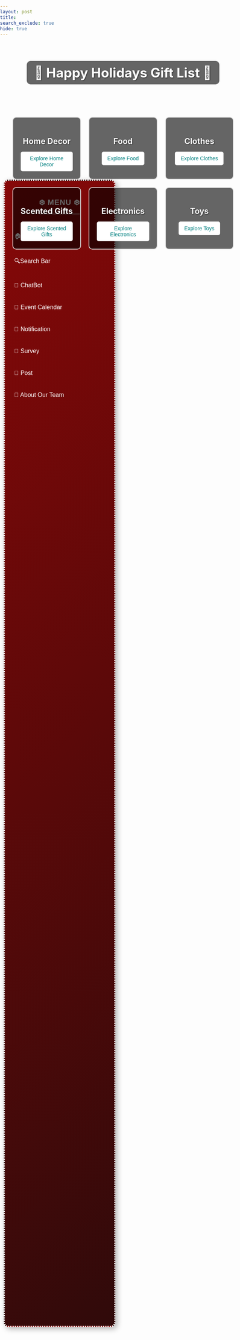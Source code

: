 ```yaml
---
layout: post
title:  
search_exclude: true
hide: true
---
```


<html lang="en">
<head>
    <meta charset="UTF-8">
    <meta name="viewport" content="width=device-width, initial-scale=1.0">
    <title>Popup Login Alert</title>
    <style>
        /* Overlay background */
        .popup-overlay {
            position: fixed;
            top: 0;
            left: 0;
            width: 100%;
            height: 100%;
            background: rgba(0, 0, 0, 0.5);
            display: flex;
            align-items: center;
            justify-content: center;
            z-index: 999;
            display: none; /* Initially hidden */
        }
        /* Popup container */
        .popup-container {
            background: white;
            padding: 20px;
            width: 320px;
            text-align: center;
            border-radius: 10px;
            box-shadow: 0 0 10px rgba(0, 0, 0, 0.3);
            position: relative;
        }
        /* Close (X) button */
        .close-btn {
            position: absolute;
            top: 10px;
            right: 15px;
            font-size: 20px;
            font-weight: bold;
            color: black;
            cursor: pointer;
        }
        .close-btn:hover {
            color: red;
        }
        /* Popup heading and text */
        .popup-container h2 {
            margin-bottom: 10px;
            font-size: 18px;
            color: black; /* Text color set to black */
        }
        /* Login button */
        .popup-button {
            background: #008080;
            color: white;
            border: none;
            padding: 10px 15px;
            font-size: 14px;
            cursor: pointer;
            border-radius: 5px;
            text-decoration: none;
            display: inline-block;
            margin-top: 10px;
        }
        .popup-button:hover {
            background: #005f5f;
        }
    </style>
</head>
<body>
    <!-- Popup Alert -->
    <div class="popup-overlay" id="popup">
        <div class="popup-container">
            <span class="close-btn" onclick="closePopup()">✖</span>
            <h2>Please Login/Sign-up to access all website features</h2>
            <a href="login.html" class="popup-button">Go to Login Page</a>
        </div>
    </div>
    <script>
        document.addEventListener("DOMContentLoaded", function() {
            // Check authentication status from localStorage
            const isAuthenticated = localStorage.getItem('authenticated') === 'true';
            if (!isAuthenticated) {
                // Show the popup if user is NOT logged in
                document.getElementById("popup").style.display = "flex";
            }
            // Function to close the popup
            function closePopup() {
                document.getElementById("popup").style.display = "none";
            }
            // Close popup when clicking the (X) button
            document.querySelector(".close-btn").addEventListener("click", closePopup);
            // Hide popup when clicking outside the box
            document.getElementById("popup").addEventListener("click", function(event) {
                if (event.target === this) {
                    closePopup();
                }
            });
        });
    </script>
</body>

</html>



<style>
    
.sidebar {
    width: 260px; /* Wider for better visibility */
    height: 75vh; /* Taller but not full height */
    background: linear-gradient(135deg,rgb(134, 8, 8),rgb(48, 10, 10)); /* Dark red gradient */
    padding: 15px;
    position: fixed;
    left: 10px;
    top: 12vh; /* Adjusted for better vertical centering */
    color: white;
    font-family: 'Poppins', sans-serif; /* Modern font */
    border-radius: 12px; /* Softer edges */
    box-shadow: 5px 5px 15px rgba(0, 0, 0, 0.3); /* Subtle shadow */
    display: flex;
    flex-direction: column;
    align-items: center;
    border: 3px dotted white;
}

/* Sidebar title */
.sidebar h3 {
    font-size: 20px;
    margin-bottom: 15px;
    font-weight: 600;
    letter-spacing: 1px;
    text-align: center;
}
.sidebar h3::after {
    content: "";
    display: block;
    width: 100%;
    height: 2px;
    background: rgba(255, 255, 255, 0.5); /* Light separator line */
    margin: 10px auto;
    border-radius: 2px;
}

/* Sidebar links */
.sidebar a {
    display: flex;
    align-items: center;
    justify-content: flex-start;
    color: white !important;
    text-decoration: none;
    padding: 12px 18px;
    margin: 8px 0;
    border-radius: 8px;
    font-size: 16px;
    font-weight: 500;
    transition: all 0.3s ease-in-out;
    width: 100%;
}

/* Hover effect with glowing border */
.sidebar a:hover {
    background: rgba(255, 255, 255, 0.2);
    box-shadow: 0 0 10px rgba(255, 255, 255, 0.4);
    transform: scale(1.05); /* Slight pop effect */
}

/* Sidebar icons */
.sidebar a::before {
    content: ""; /* Default arrow icon */
    margin-right: 10px;
    transition: transform 0.3s ease;
}

/* Rotate icon on hover */
.sidebar a:hover::before {
    transform: translateX(5px);
}

</style>

<div class="sidebar">
  <h3>❄️ MENU ❄️</h3>
  <a href="{{site.baseurl}}">🏠 Home Page</a>
  <a href="{{ site.baseurl }}/holiday/searchbar/"> 🔍Search Bar</a>
  <a href="{{ site.baseurl }}/holiday/chatbot/">🤖 ChatBot</a>
  <a href="{{ site.baseurl }}/holiday/event_calendar/">📅 Event Calendar</a>
  <a href="{{ site.baseurl }}/holiday/notif/">🔔 Notification</a>
  <a href="{{ site.baseurl }}/holiday/survey/">📰 Survey</a>
  <a href="{{ site.baseurl }}/post/">📧 Post</a>
  <a href="{{ site.baseurl }}/holiday/about/">📖 About Our Team</a>
</div>


<div class="holiday-page">
    <header class="holiday-header">
        <h1>🎁 Happy Holidays Gift List 🎄</h1>
    </header>
    <div class="categories-grid">
        <div class="category-box" id="home-decor">
            <h2>Home Decor</h2>
            <button onclick="location.href='{{ site.baseurl }}/holiday/home-decor/'">Explore Home Decor</button>
        </div>
        <div class="category-box" id="food">
            <h2>Food</h2>
            <button onclick="location.href='{{ site.baseurl }}/holiday/food/'">Explore Food</button>
        </div>
        <div class="category-box" id="clothes">
            <h2>Clothes</h2>
            <button onclick="location.href='{{ site.baseurl }}/holiday/clothes/'">Explore Clothes</button>
        </div>
        <div class="category-box" id="scented">
            <h2>Scented Gifts</h2>
            <button onclick="location.href='{{ site.baseurl }}/holiday/scented/'">Explore Scented Gifts</button>
        </div>
        <div class="category-box" id="electronics">
            <h2>Electronics</h2>
            <button onclick="location.href='{{ site.baseurl }}/holiday/electronics/'">Explore Electronics</button>
        </div>
        <div class="category-box" id="toys">
            <h2>Toys</h2>
            <button onclick="location.href='{{ site.baseurl }}/holiday/toys/'">Explore Toys</button>
        </div>
    </div>
</div>

<style>
/* Reset margin and padding for the whole page */
html, body {
    margin: 0;
    padding: 0;
    width: 100%;
}

/* Apply the background image to the container */
.holiday-page {
    background-image: url('{{ site.baseurl }}/images/greenbackground.png');
    background-size: cover; /* Keeps the image covering the container */
    background-position: center;
    background-attachment: fixed; /* Keeps background fixed on scroll */
    min-height: 80vh;/*100vh */
    width: 68vw; /* Reduces the width of the container to 80% of the viewport 68vh */
    margin: 0 auto; /* Centers the container */
    display: flex;
    flex-direction: column;
    align-items: center;
    color: #ffffff;
    text-shadow: 1px 1px 3px rgba(0, 0, 0, 0.7);
    position: relative; /* Ensures it's a stacking context */
}

/* Header Styles */
.holiday-header h1 {
    font-size: 2.5em;
    margin-bottom: 30px;
    text-align: center;
    background: rgba(0, 0, 0, 0.6);
    padding: 10px 20px;
    border-radius: 10px;
}

/* Grid Layout */
.categories-grid {
    display: grid;
    grid-template-columns: repeat(3, 1fr);
    gap: 20px;
    width: 90%;
    max-width: 1200px;
}

/* Category Box Styles */
.category-box {
    background: rgba(0, 0, 0, 0.6);
    border: 2px solid rgba(255, 255, 255, 0.8);
    border-radius: 10px;
    text-align: center;
    padding: 20px;
    transition: transform 0.2s ease, box-shadow 0.2s ease;
    z-index: 2; /* Ensures boxes appear above the background */
}

.category-box h2 {
    margin-bottom: 15px;
    font-size: 1.5em;
}

.category-box button {
    background: #ffffff;
    color: #008080;
    border: none;
    padding: 10px 15px;
    font-size: 1em;
    border-radius: 5px;
    cursor: pointer;
    transition: background-color 0.2s ease, color 0.2s ease;
}

.category-box button:hover {
    background: #008080;
    color: #ffffff;
}

/* Hover Effect */
.category-box:hover {
    transform: translateY(-10px);
    box-shadow: 0 10px 20px rgba(0, 0, 0, 0.5);
}

/* Responsive Design */
@media (max-width: 768px) {
    .categories-grid {
        grid-template-columns: repeat(2, 1fr);
    }
    .holiday-header h1 {
        font-size: 2em;
    }
}

@media (max-width: 480px) {
    .categories-grid {
        grid-template-columns: 1fr;
    }
    .category-box h2 {
        font-size: 1.2em;
    }
}

/* Snowflake Styling */
.snowflake {
    position: absolute;
    color: white;
    font-size: 1em;
    user-select: none;
    pointer-events: none;
    z-index: 1;
    animation: fall linear infinite;
}

@keyframes fall {
    0% {
        transform: translateY(-10px);
    }
    100% {
        transform: translateY(100vh);
    }
}

/* Animation for snowflakes */
.snowflake:nth-child(odd) {
    animation-duration: 10s;
}

.snowflake:nth-child(even) {
    animation-duration: 15s;
}

/* Adjusting the snowflakes' size and timing */
.snowflake:nth-child(1) {
    font-size: 1.5em;
    animation-duration: 10s;
}

.snowflake:nth-child(2) {
    font-size: 1.3em;
    animation-duration: 12s;
}

.snowflake:nth-child(3) {
    font-size: 1.7em;
    animation-duration: 14s;
}
</style>

<script>
document.addEventListener("DOMContentLoaded", function() {
    // Snowflakes creation
    for (let i = 0; i < 100; i++) {
        let snowflake = document.createElement("div");
        snowflake.classList.add("snowflake");
        snowflake.style.left = `${Math.random() * 100}%`;
        snowflake.style.animationDuration = `${Math.random() * 10 + 5}s`; // random fall time
        snowflake.style.animationDelay = `${Math.random() * 5}s`; // random start time
        snowflake.innerHTML = "❆";
        document.querySelector(".holiday-page").appendChild(snowflake);
    }
});
</script>

